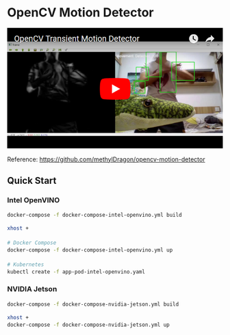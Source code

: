 # OpenCV Motion Detector

[![youtube](./assets/youtube_thumbnail.png)](https://youtu.be/z_X5PFkaPwY)

Reference: <https://github.com/methylDragon/opencv-motion-detector>

## Quick Start

### Intel OpenVINO

```bash
docker-compose -f docker-compose-intel-openvino.yml build
```

```bash
xhost +

# Docker Compose
docker-compose -f docker-compose-intel-openvino.yml up

# Kubernetes
kubectl create -f app-pod-intel-openvino.yaml
```

### NVIDIA Jetson

```bash
docker-compose -f docker-compose-nvidia-jetson.yml build
```

```bash
xhost +
docker-compose -f docker-compose-nvidia-jetson.yml up
```
